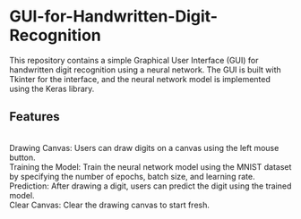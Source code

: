 # GUI-for-Handwritten-Digit-Recognition
This repository contains a simple Graphical User Interface (GUI) for handwritten digit recognition using a neural network. The GUI is built with Tkinter for the interface, and the neural network model is implemented using the Keras library.

## Features
<br>Drawing Canvas: Users can draw digits on a canvas using the left mouse button.
<br>Training the Model: Train the neural network model using the MNIST dataset by specifying the number of epochs, batch size, and learning rate.
<br>Prediction: After drawing a digit, users can predict the digit using the trained model.
<br>Clear Canvas: Clear the drawing canvas to start fresh.
